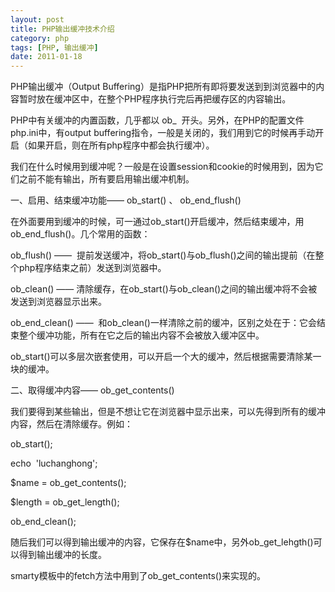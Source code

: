 ```yaml
---
layout: post
title: PHP输出缓冲技术介绍
category: php
tags: [PHP, 输出缓冲]
date: 2011-01-18
---
```

<p>PHP输出缓冲（Output Buffering）是指PHP把所有即将要发送到到浏览器中的内容暂时放在缓冲区中，在整个PHP程序执行完后再把缓存区的内容输出。</p>
<p>PHP中有关缓冲的内置函数，几乎都以 ob_&nbsp; 开头。另外，在PHP的配置文件php.ini中，有output buffering指令，一般是关闭的，我们用到它的时候再手动开启（如果开启，则在所有php程序中都会执行缓冲）。</p>
<p>我们在什么时候用到缓冲呢？一般是在设置session和cookie的时候用到，因为它们之前不能有输出，所有要启用输出缓冲机制。</p>
<p>一、启用、结束缓冲功能&mdash;&mdash; ob_start() 、 ob_end_flush()</p>
<p>在外面要用到缓冲的时候，可一通过ob_start()开启缓冲，然后结束缓冲，用ob_end_flush()。几个常用的函数：</p>
<p>ob_flush() &mdash;&mdash;&nbsp; 提前发送缓冲，将ob_start()与ob_flush()之间的输出提前（在整个php程序结束之前）发送到浏览器中。</p>
<p>ob_clean() &mdash;&mdash; 清除缓存，在ob_start()与ob_clean()之间的输出缓冲将不会被发送到浏览器显示出来。</p>
<p>ob_end_clean() &mdash;&mdash;&nbsp; 和ob_clean()一样清除之前的缓冲，区别之处在于：它会结束整个缓冲功能，所有在它之后的输出内容不会被放入缓冲区中。</p>
<p>ob_start()可以多层次嵌套使用，可以开启一个大的缓冲，然后根据需要清除某一块的缓冲。</p>
<p>二、取得缓冲内容&mdash;&mdash; ob_get_contents()</p>
<p>我们要得到某些输出，但是不想让它在浏览器中显示出来，可以先得到所有的缓冲内容，然后在清除缓存。例如：</p>
<p>ob_start();</p>
<p>echo&nbsp; 'luchanghong';</p>
<p>$name = ob_get_contents();</p>
<p>$length = ob_get_length();</p>
<p>ob_end_clean();</p>
<p>随后我们可以得到输出缓冲的内容，它保存在$name中，另外ob_get_lehgth()可以得到输出缓冲的长度。</p>
<p>smarty模板中的fetch方法中用到了ob_get_contents()来实现的。</p>
